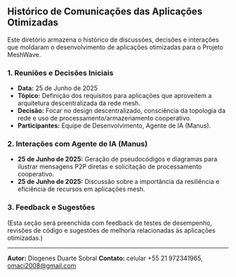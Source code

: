 

## Histórico de Comunicações das Aplicações Otimizadas

Este diretório armazena o histórico de discussões, decisões e interações que moldaram o desenvolvimento de aplicações otimizadas para o Projeto MeshWave.

### 1. Reuniões e Decisões Iniciais

*   **Data:** 25 de Junho de 2025
*   **Tópico:** Definição dos requisitos para aplicações que aproveitem a arquitetura descentralizada da rede mesh.
*   **Decisão:** Focar no design descentralizado, consciência da topologia da rede e uso de processamento/armazenamento cooperativo.
*   **Participantes:** Equipe de Desenvolvimento, Agente de IA (Manus).

### 2. Interações com Agente de IA (Manus)

*   **25 de Junho de 2025:** Geração de pseudocódigos e diagramas para ilustrar mensagens P2P diretas e solicitação de processamento cooperativo.
*   **25 de Junho de 2025:** Discussão sobre a importância da resiliência e eficiência de recursos em aplicações mesh.

### 3. Feedback e Sugestões

(Esta seção será preenchida com feedback de testes de desempenho, revisões de código e sugestões de melhoria relacionadas às aplicações otimizadas.)

---

**Autor:** Diogenes Duarte Sobral
**Contato:** celular +55 21 972341965, omaci2008@gmail.com


